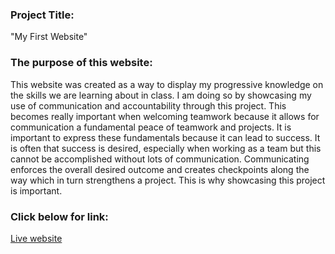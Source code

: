 ### Project Title:
"My First Website"
### The purpose of this website:
This website was created as a way to display my progressive knowledge on the skills we are learning about in class. I am doing so by showcasing my use of communication and accountability through this project. This becomes really important when welcoming teamwork because it allows for communication a fundamental peace of teamwork and projects. It is important to express these fundamentals because it can lead to success. It is often that success is desired, especially when working as a team but this cannot be accomplished without lots of communication. Communicating enforces the overall desired outcome and creates checkpoints along the way which in turn strengthens a project. This is why showcasing this project is important.
### Click below for link:
[Live website](https://anamcquitty.github.io)
